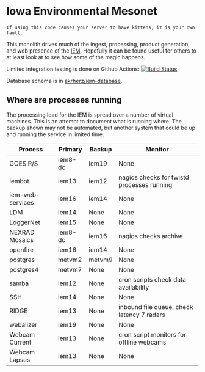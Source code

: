 # Iowa Environmental Mesonet

    If using this code causes your server to have kittens, it is your own fault.

This monolith drives much of the ingest, processing, product generation, and
web presence of the [IEM](https://mesonet.agron.iastate.edu).  Hopefully it can
be found useful for others to at least look at to see how some of the magic happens.

Limited integration testing is done on Github Actions: [![Build Status](https://github.com/akrherz/iem/workflows/Install%20and%20Test/badge.svg)](https://github.com/akrherz/iem)

Database schema is in [akrherz/iem-database](https://github.com/akrherz/iem-database).

## Where are processes running

The processing load for the IEM is spread over a number of virtual machines.
This is an attempt to document what is running where.  The backup shown may not
be automated, but another system that could be up and running the service in
limited time.

Process | Primary | Backup | Monitor
------- | ------- | ------ | -------
GOES R/S | iem8-dc | iem19 | None
iembot  | iem13    | iem12  | nagios checks for twistd processes running
iem-web-services | iem16 | iem14 | None
LDM | iem14 | None | None
LoggerNet | iem15 | None | None
NEXRAD Mosaics | iem8-dc | iem16 | nagios checks archive
openfire | iem16 | iem14 | None
postgres | metvm2 | metvm9  | None
postgres4 | metvm7 | None | None
samba | iem12 | None | cron scripts check data availability
SSH | iem14 | None | None
RIDGE   | iem13    | None    | inbound file queue, check latency 7 radars
webalizer | iem19 | None | None
Webcam Current | iem13 | None | cron script monitors for offline webcams
Webcam Lapses | iem13 | None | None
